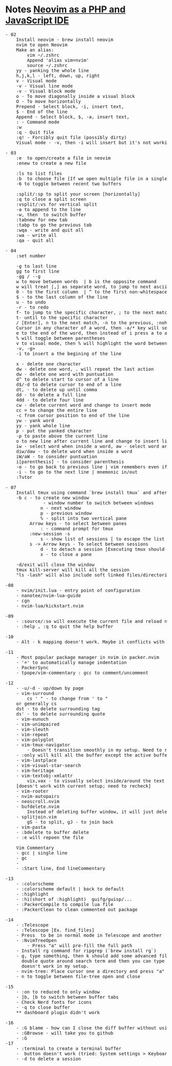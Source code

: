 # Notes [Neovim as a PHP and JavaScript IDE](https://laracasts.com/series/neovim-as-a-php-ide)

<pre>
- 02
    Install neovim - brew install neovim
    nvim to open Neovim
    Make an alias:
        vim ~/.zshrc
        Append 'alias vim=nvim'
        source ~/.zshrc
    yy - yanking the whole line
    h,j,k,l - left, down, up, right
    v - Visual mode
    <SHIFT>-v - Visual line mode
    <CTRL>-v - Visual block mode
    o - To move diagonally inside a visual block
    O - To move horizontally
    Prepend - Select block, <SHIFT>-i, insert text, <ESC>
    $ - End of the line
    Append - Select block, $, <SHIFT>-a, insert text, <ESC>
    : - Command mode
    :w <File name>
    :q - Quit file
    :q! - Forcibly quit file (possibly dirty)
    Visual mode - <CTRL>-v, then <SHIFT>-i will insert but it's not working for <SHIFT>-v combination

- 03
    :e <filename> to open/create a file in neovim
    :enew to create a new file

    :ls to list files
    :b <buffer number> to choose file [If we open multiple file in a single buffer]
    <CTRL>-6 to toggle between recent two buffers

    :split/:sp to split your screen [horizontally]
    :q to close a split screen
    :vsplit/:vs for vertical split
    <SHIFT>-a to append to the line
    <CTRL>-w, then <h,j,k,l> to switch buffer
    :tabnew for new tab
    :tabp to go the previous tab
    :wqa - write and quit all
    :wa - write all
    :qa - quit all

- 04
    :set number
    <by default [jk] move between lines instead of wrapped line>
    <SHIFT>-g to last line
    gg to first line
    <line number>-gg / <line-number>-<SHIFT>-g
    w to move between words <cursor will be at the begining of the next word> | b is the opposite command
    w will treat [,] as separate word, to jump to next ascii word use <SHIFT>-w | <SHIFT>-b is the opposite command
    0 - to the first column <it won't consider space> | ^ to the first non-whitespace character
    $ - to the last column of the line
    u - to undo
    <CTRL>-r - to redo
    f-<character> to jump to the specific character, ; to the next match, , to the previous match
    t-<character> until to the specific character
    /<specific word> [Enter], n to the next match, <SHIFT>-n to the previous, :nohlsearch/:noh for no highlight
    Cursor in any character of a word, then <SHIFT>-a/* key will search the word, n to the next, <SHIFT>-n to the previous
    e to the end of the word, then instead of i press a to append after the last character of the word
    % will toggle between parentheses
    v to visual mode, then % will highlight the word between parenthesis
    <gg, <SHIFT>-v, <SHIFT>-g>
    <SHIFT>-i to insert a the begining of the line

    x - delete one character
    dw - delete one word<without puntuation>, . will repeat the last action
    d<SHIFT>w - delete one word with puntuation
    d^ to delete start to cursor of a line
    d$/<SHIFT>-d to delete cursor to end of a line
    dt, - to delete up until comma
    dd - to delete a full line
    4dd - to delete four line
    cw - delete current word and change to insert mode
    cc = to change the entire line
    <SHIFT>-c from cursor position to end of the line
    yw - yank word
    yy - yank whole line
    p - put the yanked character
    <SHIFT>-p to paste above the current line
    o to new line after current line and change to insert line, <SHIFT>-o to the above
    iw - select word when inside a word, aw - select word around the word (consider space if present)
    diw/daw - to delete word when inside a word
    iW/aW - to consider puntuation
    i[parenthesis] - to consider parenthesis
    <CTRL>-o - to go back to previous line | vim remembers even if we close our current vim session
    <CTRL>-i - to go to the next line | mnemonic in/out
    :Tutor

- 07
    Install tmux using command `brew install tmux` and after installation, use tmux to start the program
    <CTRL>-b c - to create new window 
             <number> - window number to switch between windows 
             n - next window 
             p - previous window
             % - split into two vertical pane 
	     Arrow keys - to select between panes
             : - command prompt for tmux 
	     :new-session -s <session name>
             s - show list of sessions [<ESC> to escape the list windows]
	     s -> Arrow keys - To select between sessions
             d - to detach a session [Executing tmux should open the last session but it creates a new session; same with closing the terminal window]
             x - to close a pane 

    <CTRL>-d/exit will close the window 
    tmux kill-server will kill all the session 
    "ls -lash" will also include soft linked files/directories

-08
    - nvim/init.lua - entry point of configuration
    - nanotee/nvim-lua-guide 
    - cgn 
    - nvim-lua/kickstart.nvim 

-09
    - :source/:so will execute the current file and reload nvim
    - :help <keyword>, :q to quit the help buffer

-10
    - Alt - k mapping doesn't work. Maybe it conflicts with other mapping?

-11
    - Most popular package manager in nvim in packer.nvim 
    - '=' to automatically manage indentation
    - PackerSync 
    - tpope/vim-commentary : gcc to comment/uncomment

-12 
    - <CTRL>-u/<CTRL>-d - up/down by page
    - vim-surround
    	cs ' " - to change from ' to "
	or generally cs <current tag> <change tag>
	dst - to delete surrounding tag
	ds' - to delete surrounding quote
    - vim-eunuch
    - vim-unimpaired
    - vim-sleuth
    - vim-repeat
    - vim-polyglot
    - vim-tmux-navigator
    	- Doesn't transition smoothly in my setup. Need to recheck.
	- :only will kill all the buffer except the active buffer.
    - vim-lastplace
    - vim-visual-star-search
    - vim-heritage
    - vim-textobj-xmlattr
    	vix,vax - to visually select inside/around the text for xml attributes
	[doesn't work with current setup; need to recheck]
    - vim-rooter
    - nvim-autopairs
    - neoscroll.nvim
    - bufdelete.nvim
        Instead of deleting buffer window, it will just delete the last buffer and go back to the previous buffer
    - splitjoin.vim
    	gS - to split, gJ - to join back
    - vim-pasta
    - :bdelete to buffer delete 
    - :e will repoen the file

    Vim Commentary 
    - gcc | single line 
    - gc<Motion>
    - <Visual><Motion><gcc>
    - :Start line, End lineCommentary

-13
    - :colorscheme <scheme name>
    - :colorscheme default | back to default 
    - :highlight
    - :hi(short of :highlight) <Highlight type> guifg/guisp/...
    - :PackerCompile to compile lua file
    - :PackerClean to clean commented out package 

-14
    - :Telescope
    - :Telescope <command>[Ex. find_files]
    - Press <ESC> to be in normal mode in Telescope and another <ESC> to quit it 
    - :NvimTreeOpen 
        - Press "a" will pre-fill the full path 
    - Install rg command for ripgrep (`brew install rg`)
    - <leader>g, type something, then <ctrl>k should add some advanced filtering; like visually it should add
      double quote around search term and then you can type -t<file-type> and/or search directory. But <ctrl>k 
      doesn't work in my setup.
    - nvim-tree: Place cursor one a directory and press "a" to create a file under that directory
    - <Leader>n to toggle between file-tree open and close

-15
    - :on to reduced to only window
    - ]b, [b to switch between buffer tabs
    - Check Nerd fonts for icons
    - <SPACE>-q to close buffer
    ** dashboard plugin didn't work

-16
    - :G blame - how can I close the diff buffer without using :q?
    - :GBrowse - will take you to github
    - :G
-17
    - :terminal to create a terminal buffer
    - <F1> button doesn't work (tried: System settings > Keyboard > Keyboard shortcuts > Function Keys > Check "Use F1, F2 etc...")
    - <CTRL>-d to delete a session
</pre>
